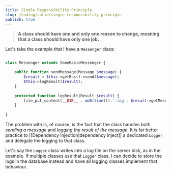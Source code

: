 ```yaml
---
title: Single Responsibility Principle
slug: /coding/solid/single-responsibility-principle
publish: true
---
```


> **A class should have one and only one reason to change, meaning that a class should have only one job.**

Let's take the example that I have a `Messenger` class:

```php

class Messenger extends SomeBasicMessenger {

	public function sendMessage(Message $message) {
		$result = $this->getBus()->send($message);
		$this->logResult($result);
	}
	
	protected function logResult(Result $result) {
		file_put_content(__DIR__ . md5(time()).'.log', $result->getMessage());
	}
	
}

```

The problem with is, of course, is the fact that the class handles both *sending a message* and *logging the result of the message*. It is far better practice to [[Dependency Injection|dependency inject]] a dedicated `Logger` and delegate the logging to that class.

Let's say the `Logger` class writes into a log file on the server disk, as in the example. If multiple classes use that `Logger` class, I can decide to store the logs in the database instead and have all logging classes implement that behaviour.